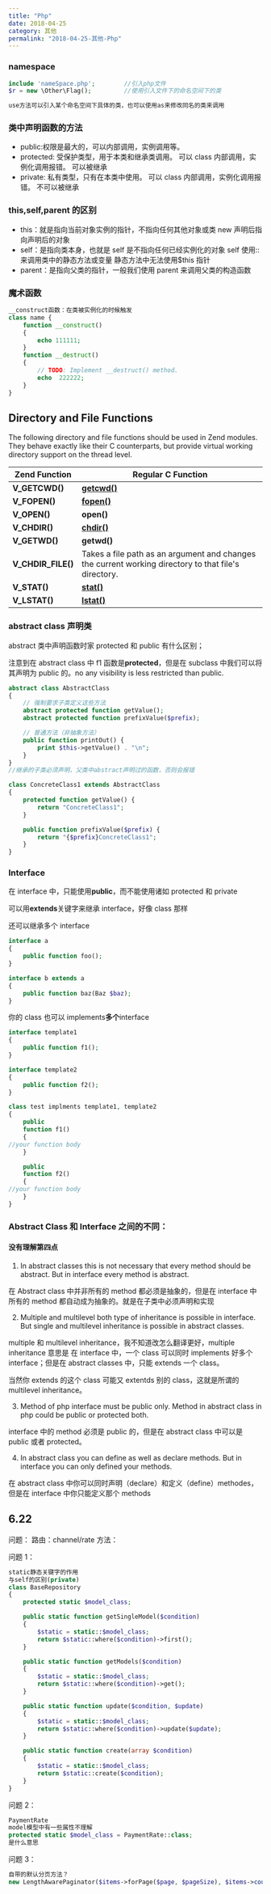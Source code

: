 ```yaml
---
title: "Php"
date: 2018-04-25
category: 其他
permalink: "2018-04-25-其他-Php"
---
```

### namespace

```php
include 'nameSpace.php';		//引入php文件
$r = new \Other\Flag();			//使用引入文件下的命名空间下的类

use方法可以引入某个命名空间下具体的类，也可以使用as来修改同名的类来调用
```

### 类中声明函数的方法

- public:权限是最大的，可以内部调用，实例调用等。
- protected: 受保护类型，用于本类和继承类调用。
  可以 class 内部调用，实例化调用报错。
  可以被继承
- private: 私有类型，只有在本类中使用。
  可以 class 内部调用，实例化调用报错。
  不可以被继承

### this,self,parent 的区别

- this：就是指向当前对象实例的指针，不指向任何其他对象或类
  new 声明后指向声明后的对象
- self：是指向类本身，也就是 self 是不指向任何已经实例化的对象
  self 使用::来调用类中的静态方法或变量
  静态方法中无法使用\$this 指针
- parent：是指向父类的指针，一般我们使用 parent 来调用父类的构造函数

### 魔术函数

```php
__construct函数：在类被实例化的时候触发
class name {
    function __construct()
    {
        echo 111111;
    }
    function __destruct()
    {
        // TODO: Implement __destruct() method.
        echo  222222;
    }
}
```

## Directory and File Functions

The following directory and file functions should be used in Zend modules. They behave exactly like their C counterparts, but provide virtual working directory support on the thread level.

| Zend Function      | Regular C Function                                                                                   |
| ------------------ | ---------------------------------------------------------------------------------------------------- |
| **V_GETCWD()**     | [**getcwd()**](itss://chm/zh/function.getcwd.html)                                                   |
| **V_FOPEN()**      | [**fopen()**](itss://chm/zh/function.fopen.html)                                                     |
| **V_OPEN()**       | **open()**                                                                                           |
| **V_CHDIR()**      | [**chdir()**](itss://chm/zh/function.chdir.html)                                                     |
| **V_GETWD()**      | **getwd()**                                                                                          |
| **V_CHDIR_FILE()** | Takes a file path as an argument and changes the current working directory to that file's directory. |
| **V_STAT()**       | [**stat()**](itss://chm/zh/function.stat.html)                                                       |
| **V_LSTAT()**      | [**lstat()**](itss://chm/zh/function.lstat.html)                                                     |

### abstract class 声明类

abstract 类中声明函数时家 protected 和 public 有什么区别；

注意到在 abstract class 中 f1 函数是**protected**，但是在 subclass 中我们可以将其声明为 public 的。no any visibility is less restricted than public.

```php
abstract class AbstractClass
{
    // 强制要求子类定义这些方法
    abstract protected function getValue();
    abstract protected function prefixValue($prefix);

    // 普通方法（非抽象方法）
    public function printOut() {
        print $this->getValue() . "\n";
    }
}
//继承的子类必须声明，父类中abstract声明过的函数，否则会报错

class ConcreteClass1 extends AbstractClass
{
    protected function getValue() {
        return "ConcreteClass1";
    }

    public function prefixValue($prefix) {
        return "{$prefix}ConcreteClass1";
    }
}

```

### Interface

在 interface 中，只能使用**public**，而不能使用诸如 protected 和 private

可以用**extends**关键字来继承 interface，好像 class 那样

还可以继承多个 interface

```php
interface a
{
    public function foo();
}

interface b extends a
{
    public function baz(Baz $baz);
}

```

你的 class 也可以 implements**多个**interface

```php
interface template1
{
    public function f1();
}

interface template2
{
    public function f2();
}

class test implments template1, template2
{
    public
    function f1()
    {
//your function body
    }

    public
    function f2()
    {
//your function body
    }
}
```

### Abstract Class 和 Interface 之间的不同：

#### 没有理解第四点

1. In abstract classes this is not necessary that every method should be abstract. But in interface every method is abstract.

在 Abstract class 中并非所有的 method 都必须是抽象的，但是在 interface 中所有的 method 都自动成为抽象的。就是在子类中必须声明和实现

2. Multiple and multilevel both type of inheritance is possible in interface. But single and multilevel inheritance is possible in abstract classes.

multiple 和 multilevel inheritance，我不知道改怎么翻译更好，multiple inheritance 意思是 在 interface 中，一个 class 可以同时 implements 好多个 interface；但是在 abstract classes 中，只能 extends 一个 class。

当然你 extends 的这个 class 可能又 extentds 别的 class，这就是所谓的 multilevel inheritance。

3. Method of php interface must be public only. Method in abstract class in php could be public or protected both.

interface 中的 method 必须是 public 的，但是在 abstract class 中可以是 public 或者 protected。

4. In abstract class you can define as well as declare methods. But in interface you can only defined your methods.

在 abstract class 中你可以同时声明（declare）和定义（define）methodes，但是在 interface 中你只能定义那个 methods

## 6.22

问题：
路由：channel/rate
方法：

问题 1：

```php
static静态关键字的作用
与self的区别(private)
class BaseRepository
{
    protected static $model_class;

    public static function getSingleModel($condition)
    {
        $static = static::$model_class;
        return $static::where($condition)->first();
    }

    public static function getModels($condition)
    {
        $static = static::$model_class;
        return $static::where($condition)->get();
    }

    public static function update($condition, $update)
    {
        $static = static::$model_class;
        return $static::where($condition)->update($update);
    }

    public static function create(array $condition)
    {
        $static = static::$model_class;
        return $static::create($condition);
    }
}
```

问题 2：

```php
PaymentRate
model模型中有一些属性不理解
protected static $model_class = PaymentRate::class;
是什么意思
```

问题 3：

```php
自带的默认分页方法？
new LengthAwarePaginator($items->forPage($page, $pageSize), $items->count(), $pageSize);
```